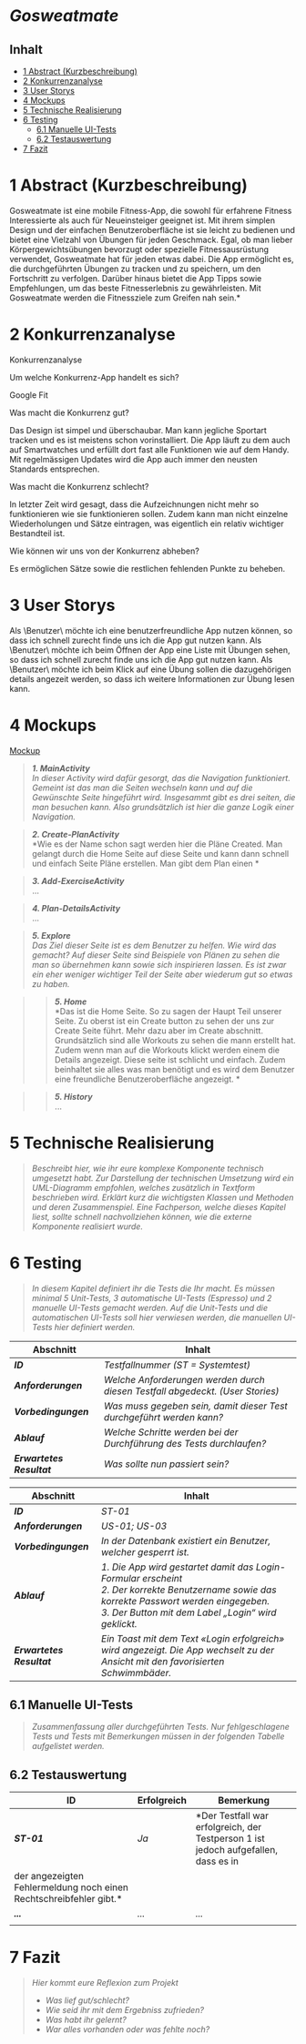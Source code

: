# ***Gosweatmate***

## Inhalt

* [1 Abstract (Kurzbeschreibung)](#1-abstract-kurzbeschreibung)
* [2 Konkurrenzanalyse](#2-konkurrenzanalyse)
* [3 User Storys](#3-user-storys)
* [4 Mockups](#4-mockups)
* [5 Technische Realisierung](#5-technische-realisierung)
* [6 Testing](#6-testing)
    * [6.1 Manuelle UI-Tests](#61-manuelle-ui-tests)
    * [6.2 Testauswertung](#62-testauswertung)
* [7 Fazit](#7-fazit)

# 1 Abstract (Kurzbeschreibung)

Gosweatmate ist eine mobile Fitness-App, die sowohl für erfahrene Fitness Interessierte als auch
für Neueinsteiger geeignet ist. Mit ihrem simplen Design und der einfachen Benutzeroberfläche ist
sie leicht zu bedienen und bietet eine Vielzahl von Übungen für jeden Geschmack. Egal, ob man lieber
Körpergewichtsübungen bevorzugt oder spezielle Fitnessausrüstung verwendet, Gosweatmate hat für
jeden etwas dabei. Die App ermöglicht es, die durchgeführten Übungen zu tracken und zu speichern, um
den Fortschritt zu verfolgen. Darüber hinaus bietet die App Tipps sowie Empfehlungen, um das beste
Fitnesserlebnis zu gewährleisten. Mit Gosweatmate werden die Fitnessziele zum Greifen nah sein.*

# 2 Konkurrenzanalyse

Konkurrenzanalyse

Um welche Konkurrenz-App handelt es sich?

Google Fit

Was macht die Konkurrenz gut?

Das Design ist simpel und überschaubar. Man kann jegliche Sportart tracken und es ist meistens schon
vorinstalliert. Die App läuft zu dem auch auf Smartwatches und erfüllt dort fast alle Funktionen wie
auf dem Handy. Mit regelmässigen Updates wird die App auch immer den neusten Standards entsprechen.

Was macht die Konkurrenz schlecht?

In letzter Zeit wird gesagt, dass die Aufzeichnungen nicht mehr so funktionieren wie sie
funktionieren sollen. Zudem kann man nicht einzelne Wiederholungen und Sätze eintragen, was
eigentlich ein relativ wichtiger Bestandteil ist.

Wie können wir uns von der Konkurrenz abheben?

Es ermöglichen Sätze sowie die restlichen fehlenden Punkte zu beheben.

# 3 User Storys

Als \Benutzer\ möchte ich eine benutzerfreundliche App nutzen können, so dass ich schnell zurecht finde uns ich die App gut nutzen kann.
Als \Benutzer\ möchte ich beim Öffnen der App eine Liste mit Übungen sehen, so dass ich schnell zurecht finde uns ich die App gut nutzen kann.
Als \Benutzer\ möchte ich beim Klick auf eine Übung sollen die dazugehörigen details angezeit werden, so dass ich weitere Informationen zur Übung lesen kann.

# 4 Mockups

[Mockup](images/mockup.png)

> ***1. MainActivity***  
> *In dieser Activity wird dafür gesorgt, das die Navigation funktioniert. Gemeint ist das man die
Seiten wechseln kann und auf die Gewünschte Seite hingeführt wird. Insgesammt gibt es drei seiten,
die man besuchen kann. Also grundsätzlich ist hier die ganze Logik einer Navigation.*

> ***2. Create-PlanActivity***  
> *Wie es der Name schon sagt werden hier die Pläne Created. Man gelangt durch die Home Seite auf
diese Seite und kann dann schnell und einfach Seite Pläne erstellen. Man gibt dem Plan einen *

> ***3. Add-ExerciseActivity***   
> ...

> ***4. Plan-DetailsActivity***   
> ...

> ***5. Explore***   
> *Das Ziel dieser Seite ist es dem Benutzer zu helfen. Wie wird das gemacht?
Auf dieser Seite sind Beispiele von Plänen zu sehen die man so übernehmen kann sowie sich 
inspirieren lassen. Es ist zwar ein eher weniger wichtiger Teil der Seite aber wiederum gut so etwas
zu haben.*

> > ***5. Home***   
> *Das ist die Home Seite. So zu sagen der Haupt Teil unserer Seite. 
Zu oberst ist ein Create button zu sehen der uns zur Create Seite führt. 
Mehr dazu aber im Create abschnitt. Grundsätzlich sind alle Workouts zu
sehen die mann erstellt hat. Zudem wenn man auf die Workouts klickt werden einem die 
Details angezeigt. Diese seite ist schlicht und einfach. Zudem beinhaltet sie alles was man benötigt
und es wird dem Benutzer eine freundliche Benutzeroberfläche angezeigt. *

> > ***5. History***   
> ...

# 5 Technische Realisierung

> *Beschreibt hier, wie ihr eure komplexe Komponente technisch umgesetzt habt. Zur Darstellung der
technischen Umsetzung wird ein UML-Diagramm empfohlen, welches zusätzlich in Textform beschrieben
wird. Erklärt kurz die wichtigsten Klassen und Methoden und deren Zusammenspiel. Eine Fachperson,
welche dieses Kapitel liest, sollte schnell nachvollziehen können, wie die externe Komponente
realisiert wurde.*

# 6 Testing

> *In diesem Kapitel definiert ihr die Tests die Ihr macht.
Es müssen minimal 5 Unit-Tests, 3 automatische UI-Tests (Espresso) und 2 manuelle UI-Tests gemacht
werden. Auf die Unit-Tests und die automatischen UI-Tests soll hier verwiesen werden, die manuellen
UI-Tests hier definiert werden.*

|Abschnitt |Inhalt  |
|----------|--------|
|***ID***|*Testfallnummer (ST = Systemtest)*|
|***Anforderungen***|*Welche Anforderungen werden durch diesen Testfall abgedeckt. (User Stories)*|
|***Vorbedingungen***|*Was muss gegeben sein, damit dieser Test durchgeführt werden kann?*|
|***Ablauf***|*Welche Schritte werden bei der Durchführung des Tests durchlaufen?*|
|***Erwartetes Resultat***|*Was sollte nun passiert sein?*|

|Abschnitt |Inhalt  |
|----------|--------|
|***ID***|*ST-01*|
|***Anforderungen***|*US-01; US-03*|
|***Vorbedingungen***|*In der Datenbank existiert ein Benutzer, welcher gesperrt ist.*|
|***Ablauf***|*1. Die App wird gestartet damit das Login-Formular erscheint*<br>*2. Der korrekte Benutzername sowie das korrekte Passwort werden eingegeben.*<br>*3. Der Button mit dem Label „Login“ wird geklickt.*|
|***Erwartetes Resultat***|*Ein Toast mit dem Text «Login erfolgreich» wird angezeigt. Die App wechselt zu der Ansicht mit den favorisierten Schwimmbäder.*|

## 6.1 Manuelle UI-Tests

> *Zusammenfassung aller durchgeführten Tests. Nur fehlgeschlagene Tests und Tests mit Bemerkungen
müssen in der folgenden Tabelle aufgelistet werden.*

## 6.2 Testauswertung

|ID|Erfolgreich|Bemerkung|
|--|-----------|---------|
|***ST-01***|*Ja*|*Der Testfall war erfolgreich, der Testperson 1 ist jedoch aufgefallen, dass es in
der angezeigten Fehlermeldung noch einen Rechtschreibfehler gibt.*|
|***...***|*...*|*...*|
||||

# 7 Fazit

> *Hier kommt eure Reflexion zum Projekt*
> * *Was lief gut/schlecht?*
> * *Wie seid ihr mit dem Ergebniss zufrieden?*
> * *Was habt ihr gelernt?*
> * *War alles vorhanden oder was fehlte noch?*

